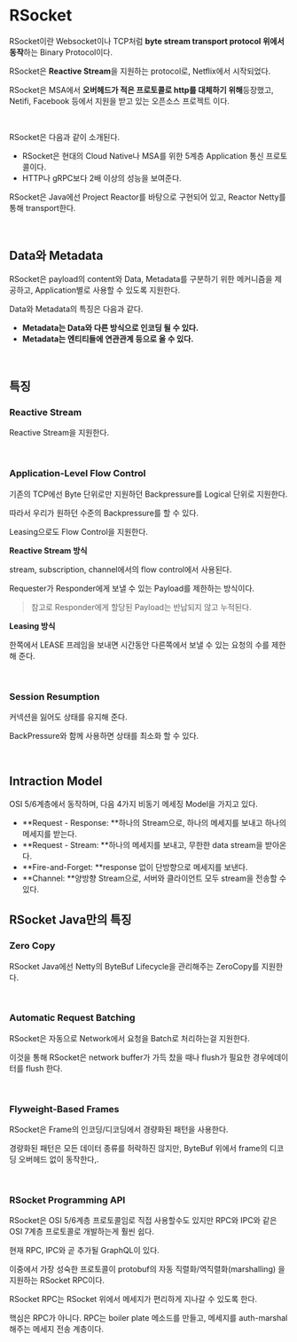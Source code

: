 # RSocket

RSocket이란 Websocket이나 TCP처럼 **byte stream transport protocol 위에서 동작**하는 Binary Protocol이다.

RSocket은 **Reactive Stream**을 지원하는 protocol로, Netflix에서 시작되었다.

RSocket은 MSA에서 **오버헤드가 적은 프로토콜로 http를 대체하기 위해**등장했고, Netifi, Facebook 등에서 지원을 받고 있는 오픈소스 프로젝트 이다.

<br>

RSocket은 다음과 같이 소개된다.

- RSocket은 현대의 Cloud Native나 MSA를 위한 5계층 Application 통신 프로토콜이다.
- HTTP나 gRPC보다 2배 이상의 성능을 보여준다.

RSocket은 Java에선 Project Reactor를 바탕으로 구현되어 있고, Reactor Netty를 통해 transport한다.

<br>

## Data와 Metadata

RSocket은 payload의 content와 Data, Metadata를 구분하기 위한 메커니즘을 제공하고, Application별로 사용할 수 있도록 지원한다.

Data와 Metadata의 특징은 다음과 같다.

- **Metadata는 Data와 다른 방식으로 인코딩 될 수 있다.**
- **Metadata는 엔티티들에 연관관계 등으로 올 수 있다.**



<br>

## 특징

### Reactive Stream

Reactive Stream을 지원한다.

<br>

### Application-Level Flow Control

기존의 TCP에선 Byte 단위로만 지원하던 Backpressure를 Logical 단위로 지원한다.

따라서 우리가 원하던 수준의 Backpressure를 할 수 있다.

Leasing으로도 Flow Control을 지원한다.

**Reactive Stream 방식**

stream, subscription, channel에서의 flow control에서 사용된다.

Requester가 Responder에게 보낼 수 있는 Payload를 제한하는 방식이다.

> 참고로 Responder에게 할당된 Payload는 반납되지 않고 누적된다.

**Leasing 방식**

한쪽에서 LEASE 프레임을 보내면 시간동안 다른쪽에서 보낼 수 있는 요청의 수를 제한해 준다.

<br>

### Session Resumption

커넥션을 잃어도 상태를 유지해 준다.

BackPressure와 함께 사용하면 상태를 최소화 할 수 있다.

<br>

## Intraction Model

OSI 5/6계층에서 동작하며, 다음 4가지 비동기 메세징 Model을 가지고 있다.

- **Request - Response: **하나의 Stream으로, 하나의 메세지를 보내고 하나의 메세지를 받는다.
- **Request - Stream: **하나의 메세지를 보내고, 무한한 data stream을 받아온다.
- **Fire-and-Forget: **response 없이 단방향으로 메세지를 보낸다.
- **Channel: **양방향 Stream으로, 서버와 클라이언트 모두 stream을 전송할 수 있다.



## RSocket Java만의 특징

### Zero Copy

RSocket Java에선 Netty의 ByteBuf Lifecycle을 관리해주는 ZeroCopy를 지원한다.

<br>

### Automatic Request Batching

RSocket은 자동으로 Network에서 요청을 Batch로 처리하는걸 지원한다.

이것을 통해 RSocket은 network buffer가 가득 찼을 때나 flush가 필요한 경우에데이터를 flush 한다.

<br>

### Flyweight-Based Frames

RSocket은 Frame의 인코딩/디코딩에서 경량화된 패턴을 사용한다.

경량화된 패턴은 모든 데이터 종류를 허락하진 않지만, ByteBuf 위에서 frame의 디코딩 오버헤드 없이 동작한다,.

<br>

### RSocket Programming API

RSocket은 OSI 5/6계층 프로토콜임로 직접 사용할수도 있지만 RPC와 IPC와 같은 OSI 7계층 프로토콜로 개발하는게 훨씬 쉽다.

현재 RPC, IPC와 곧 추가될 GraphQL이 있다.

이중에서 가장 성숙한 프로토콜이 protobuf의 자동 직렬화/역직렬화(marshalling) 을 지원하는 RSocket RPC이다.

RSocket RPC는 RSocket 위에서 메세지가 편리하게 지나갈 수 있도록 한다.

핵심은 RPC가 아니다. RPC는 boiler plate 메소드를 만들고, 메세지를 auth-marshal 해주는 메세지 전송 계층이다.

